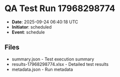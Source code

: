# QA Test Run 17968298774

- **Date**: 2025-09-24 06:40:18 UTC
- **Initiator**: scheduled
- **Event**: schedule

## Files
- summary.json - Test execution summary
- results-17968298774.xlsx - Detailed test results
- metadata.json - Run metadata
